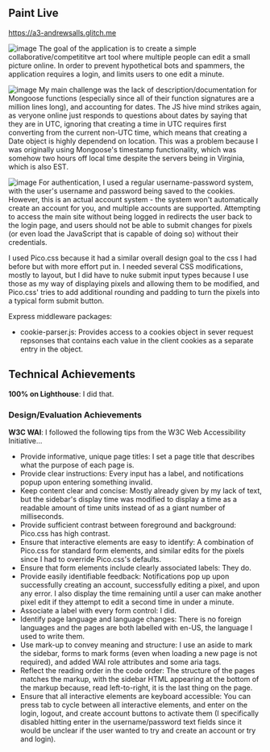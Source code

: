 ## Paint Live

https://a3-andrewsalls.glitch.me

![image](https://github.com/AndrewSalls/a3-persistence/assets/77992504/0a82757a-f7f7-4980-8607-2559ef2878b6)
The goal of the application is to create a simple collaborative/competititve art tool where multiple people can edit a small picture online. In order to prevent hypothetical bots and spammers, the application requires a login, and limits users to one edit a minute.

![image](https://github.com/AndrewSalls/a3-persistence/assets/77992504/ed4ecf81-02be-4041-aecb-aee06986859a)
My main challenge was the lack of description/documentation for Mongoose functions (especially since all of their function signatures are a million lines long), and accounting for dates. The JS hive mind strikes again, as veryone online just responds to questions about dates by saying that they are in UTC, ignoring that creating a time in UTC requires first converting from the current non-UTC time, which means that creating a Date object is highly dependend on location. This was a problem because I was originally using Mongoose's timestamp functionality, which was somehow two hours off local time despite the servers being in Virginia, which is also EST.

![image](https://github.com/AndrewSalls/a3-persistence/assets/77992504/36209c62-fd07-4bde-8d2e-9ed6628ebe67)
For authentication, I used a regular username-password system, with the user's username and password being saved to the cookies. However, this is an actual account system - the system won't automatically create an account for you, and multiple accounts are supported. Attempting to access the main site without being logged in redirects the user back to the login page, and users should not be able to submit changes for pixels (or even load the JavaScript that is capable of doing so) without their credentials.

I used Pico.css because it had a similar overall design goal to the css I had before but with more effort put in. I needed several CSS modifications, mostly to layout, but I did have to nuke submit input types because I use those as my way of displaying pixels and allowing them to be modified, and Pico.css' tries to add additional rounding and padding to turn the pixels into a typical form submit button.

Express middleware packages:
- cookie-parser.js: Provides access to a cookies object in sever request repsonses that contains each value in the client cookies as a separate entry in the object.

## Technical Achievements
**100% on Lighthouse**: I did that.

### Design/Evaluation Achievements
**W3C WAI**: I followed the following tips from the W3C Web Accessibility Initiative...
- Provide informative, unique page titles: I set a page title that describes what the purpose of each page is.
- Provide clear instructions: Every input has a label, and notifications popup upon entering something invalid.
- Keep content clear and concise: Mostly already given by my lack of text, but the sidebar's display time was modified to display a time as a readable amount of time units instead of as a giant number of milliseconds.
- Provide sufficient contrast between foreground and background: Pico.css has high contrast.
- Ensure that interactive elements are easy to identify: A combination of Pico.css for standard form elements, and similar edits for the pixels since I had to override Pico.css's defaults.
- Ensure that form elements include clearly associated labels: They do.
- Provide easily identifiable feedback: Notifications pop up upon successfully creating an account, successfully editing a pixel, and upon any error. I also display the time remaining until a user can make another pixel edit if they attempt to edit a second time in under a minute.
- Associate a label with every form control: I did.
- Identify page language and language changes: There is no foreign languages and the pages are both labelled with en-US, the language I used to write them.
- Use mark-up to convey meaning and structure: I use an aside to mark the sidebar, forms to mark forms (even when loading a new page is not required), and added WAI role attributes and some aria tags.
- Reflect the reading order in the code order: The structure of the pages matches the markup, with the sidebar HTML appearing at the bottom of the markup because, read left-to-right, it is the last thing on the page.
- Ensure that all interactive elements are keyboard accessible: You can press tab to cycle between all interactive elements, and enter on the login, logout, and create account buttons to activate them (I specifically disabled hitting enter in the username/password text fields since it would be unclear if the user wanted to try and create an account or try and login).
